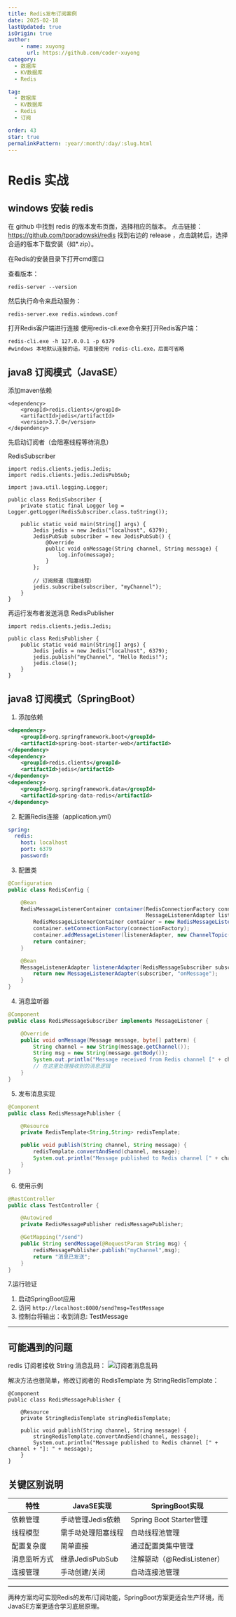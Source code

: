 ```yaml
---
title: Redis发布订阅案例
date: 2025-02-18
lastUpdated: true
isOrigin: true
author: 
    - name: xuyong
      url: https://github.com/coder-xuyong
category:
  - 数据库
  - KV数据库
  - Redis

tag:
  - 数据库
  - KV数据库
  - Redis
  - 订阅

order: 43
star: true
permalinkPattern: :year/:month/:day/:slug.html
---
```


# Redis 实战

## windows 安装 redis
在 github 中找到 redis 的版本发布页面，选择相应的版本。
点击链接：https://github.com/tporadowski/redis
找到右边的 release ，点击跳转后，选择合适的版本下载安装（如*.zip）。

在Redis的安装目录下打开cmd窗口

查看版本：
```shell
redis-server --version
```

然后执行命令来启动服务：
```shell
redis-server.exe redis.windows.conf
```

打开Redis客户端进行连接
使用redis-cli.exe命令来打开Redis客户端：
```shell
redis-cli.exe -h 127.0.0.1 -p 6379
#windows 本地默认连接的话，可直接使用 redis-cli.exe，后面可省略
```
## java8 订阅模式（JavaSE）

添加maven依赖
```shell
<dependency>
    <groupId>redis.clients</groupId>
    <artifactId>jedis</artifactId>
    <version>3.7.0</version>
</dependency>
```

先启动订阅者（会阻塞线程等待消息）

RedisSubscriber
```shell
import redis.clients.jedis.Jedis;
import redis.clients.jedis.JedisPubSub;

import java.util.logging.Logger;

public class RedisSubscriber {
    private static final Logger log = Logger.getLogger(RedisSubscriber.class.toString());

    public static void main(String[] args) {
        Jedis jedis = new Jedis("localhost", 6379);
        JedisPubSub subscriber = new JedisPubSub() {
            @Override
            public void onMessage(String channel, String message) {
                log.info(message);
            }
        };

        // 订阅频道（阻塞线程）
        jedis.subscribe(subscriber, "myChannel");
    }
}
```

再运行发布者发送消息
RedisPublisher

```shell
import redis.clients.jedis.Jedis;

public class RedisPublisher {
    public static void main(String[] args) {
        Jedis jedis = new Jedis("localhost", 6379);
        jedis.publish("myChannel", "Hello Redis!");
        jedis.close();
    }
}
```


## java8 订阅模式（SpringBoot）

1. 添加依赖
```xml
<dependency>
    <groupId>org.springframework.boot</groupId>
    <artifactId>spring-boot-starter-web</artifactId>
</dependency>
<dependency>
    <groupId>redis.clients</groupId>
    <artifactId>jedis</artifactId>
</dependency>
<dependency>
    <groupId>org.springframework.data</groupId>
    <artifactId>spring-data-redis</artifactId>
</dependency>
```

2. 配置Redis连接（application.yml）
```yaml
spring:
  redis:
    host: localhost
    port: 6379
    password:
```

3. 配置类
```java
@Configuration
public class RedisConfig {

    @Bean
    RedisMessageListenerContainer container(RedisConnectionFactory connectionFactory,
                                            MessageListenerAdapter listenerAdapter) {
        RedisMessageListenerContainer container = new RedisMessageListenerContainer();
        container.setConnectionFactory(connectionFactory);
        container.addMessageListener(listenerAdapter, new ChannelTopic("myChannel"));
        return container;
    }

    @Bean
    MessageListenerAdapter listenerAdapter(RedisMessageSubscriber subscriber) {
        return new MessageListenerAdapter(subscriber, "onMessage");
    }
}
```

4. 消息监听器
```java
@Component
public class RedisMessageSubscriber implements MessageListener {

    @Override
    public void onMessage(Message message, byte[] pattern) {
        String channel = new String(message.getChannel());
        String msg = new String(message.getBody());
        System.out.println("Message received from Redis channel [" + channel + "]: " + msg);
        // 在这里处理接收到的消息逻辑
    }
}
```

5. 发布消息实现
```java
@Component
public class RedisMessagePublisher {

    @Resource
    private RedisTemplate<String,String> redisTemplate;

    public void publish(String channel, String message) {
        redisTemplate.convertAndSend(channel, message);
        System.out.println("Message published to Redis channel [" + channel + "]: " + message);
    }
}
```

6. 使用示例
```java
@RestController
public class TestController {

    @Autowired
    private RedisMessagePublisher redisMessagePublisher;

    @GetMapping("/send")
    public String sendMessage(@RequestParam String msg) {
        redisMessagePublisher.publish("myChannel",msg);
        return "消息已发送";
    }
}
```

7.运行验证
1. 启动SpringBoot应用
2. 访问 `http://localhost:8080/send?msg=TestMessage`
3. 控制台将输出：收到消息: TestMessage

---

## 可能遇到的问题
redis 订阅者接收 String 消息乱码：
![订阅者消息乱码](img/订阅者乱码.png)

解决方法也很简单，修改订阅者的 RedisTemplate 为 StringRedisTemplate：
```shell
@Component
public class RedisMessagePublisher {

    @Resource
    private StringRedisTemplate stringRedisTemplate;

    public void publish(String channel, String message) {
        stringRedisTemplate.convertAndSend(channel, message);
        System.out.println("Message published to Redis channel [" + channel + "]: " + message);
    }
}
```


## 关键区别说明
| 特性                | JavaSE实现               | SpringBoot实现             |
|---------------------|-------------------------|---------------------------|
| 依赖管理            | 手动管理Jedis依赖        | Spring Boot Starter管理    |
| 线程模型            | 需手动处理阻塞线程       | 自动线程池管理             |
| 配置复杂度          | 简单直接                | 通过配置类集中管理         |
| 消息监听方式        | 继承JedisPubSub         | 注解驱动（@RedisListener）|
| 连接管理            | 手动创建/关闭           | 自动连接池管理             |

---



两种方案均可实现Redis的发布/订阅功能，SpringBoot方案更适合生产环境，而JavaSE方案更适合学习底层原理。